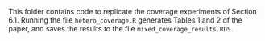 This folder contains code to replicate the coverage experiments of Section 6.1. Running the file `hetero_coverage.R` generates Tables 1 and 2 of the paper, and saves the results to the file `mixed_coverage_results.RDS`.
